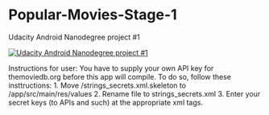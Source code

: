 # Popular-Movies-Stage-1
Udacity Android Nanodegree project #1

[![Udacity Android Nanodegree project #1](https://i.imgur.com/mI9SYE6.png)](https://youtu.be/TEXmYKjS0ogt=20s "Udacity Android Nanodegree project #1")

Instructions for user:
  You have to supply your own API key for themoviedb.org before this app will compile. To do so, follow these insttructions:
    1. Move <project folder>/strings_secrets.xml.skeleton to <project folder>/app/src/main/res/values
    2. Rename file to strings_secrets.xml
    3. Enter your secret keys (to APIs and such) at the appropriate xml tags.
